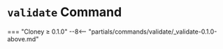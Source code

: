 # `validate` Command

=== "Cloney ≥ 0.1.0"
    --8<-- "partials/commands/validate/_validate-0.1.0-above.md"
